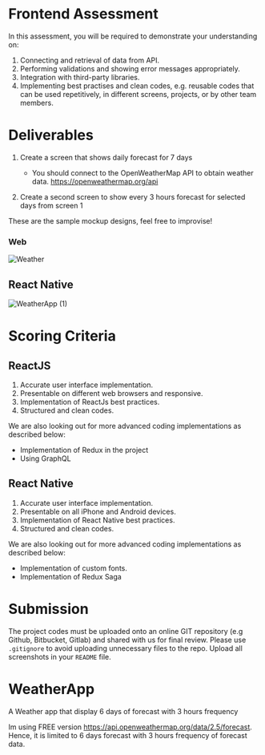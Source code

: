 # Frontend Assessment
In this assessment, you will be required to demonstrate your understanding on:
1. Connecting and retrieval of data from API.
2. Performing validations and showing error messages appropriately.
3. Integration with third-party libraries.
4. Implementing best practises and clean codes, e.g. reusable codes that can be used repetitively, in different screens, projects, or by other team members.

# Deliverables
1. Create a screen that shows daily forecast for 7 days
    - You should connect to the OpenWeatherMap API to obtain weather data. https://openweathermap.org/api

2. Create a second screen to show every 3 hours forecast for selected days from screen 1

These are the sample mockup designs, feel free to improvise!

### Web
![Weather](https://user-images.githubusercontent.com/15083795/109596440-3c598800-7b51-11eb-8aa0-f2e84fc0b8f4.png)

## React Native
![WeatherApp (1)](https://user-images.githubusercontent.com/15083795/109596460-44192c80-7b51-11eb-9157-524c50f389fe.png)


# Scoring Criteria 
## ReactJS
1. Accurate user interface implementation.
2. Presentable on different web browsers and responsive.
3. Implementation of ReactJs best practices.
4. Structured and clean codes.

We are also looking out for more advanced coding implementations as described below: 
- Implementation of Redux in the project
- Using GraphQL

## React Native
1. Accurate user interface implementation.
2. Presentable on all iPhone and Android devices.
3. Implementation of React Native best practices. 
4. Structured and clean codes.

We are also looking out for more advanced coding implementations as described below:
- Implementation of custom fonts.
- Implementation of Redux Saga

# Submission

The project codes must be uploaded onto an online GIT repository (e.g Github, Bitbucket, Gitlab) and shared with us for final review. Please use `.gitignore` to avoid uploading unnecessary files to the repo. Upload all screenshots in your `README` file.
# WeatherApp
A Weather app that display 6 days of forecast with 3 hours frequency


Im using FREE version https://api.openweathermap.org/data/2.5/forecast. Hence, it is limited to 6 days forecast with 3 hours frequency of forecast data.
